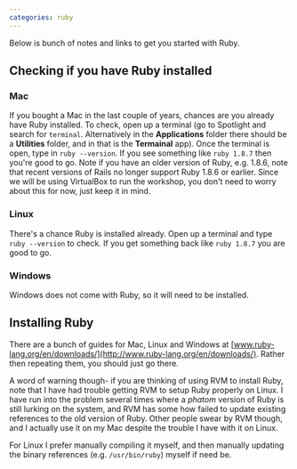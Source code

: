 ```yaml
---
categories: ruby
---
```


Below is bunch of notes and links to get you started with Ruby.

## Checking if you have Ruby installed

### Mac

If you bought a Mac in the last couple of years, chances are you already have Ruby installed. To check, open up a terminal (go to Spotlight and search for `terminal`. Alternatively in the **Applications** folder there should be a **Utilities** folder, and in that is the **Termainal** app). Once the terminal is open, type in `ruby --version`. If you see something like `ruby 1.8.7` then you're good to go.  Note if you have an older version of Ruby, e.g. 1.8.6, note that recent versions of Rails no longer support Ruby 1.8.6 or earlier. Since we will be using VirtualBox to run the workshop, you don't need to worry about this for now, just keep it in mind. 

### Linux

There's a chance Ruby is installed already. Open up a terminal and type `ruby --version` to check. If you get something back like `ruby 1.8.7` you are good to go.

### Windows

Windows does not come with Ruby, so it will need to be installed.


## Installing Ruby

There are a bunch of guides for Mac, Linux and Windows at [www.ruby-lang.org/en/downloads/](http://www.ruby-lang.org/en/downloads/). Rather then repeating them, you should just go there.

A word of warning though- if you are thinking of using RVM to install Ruby, note that I have had trouble getting RVM to setup Ruby properly on Linux. I have run into the problem several times where a *phatom* version of Ruby is still lurking on the system, and RVM has some how failed to update existing references to the old version of Ruby.  Other people swear by RVM though, and I actually use it on my Mac despite the trouble I have with it on Linux.

For Linux I prefer manually compiling it myself, and then manually updating the binary references (e.g. `/usr/bin/ruby`) myself if need be.




